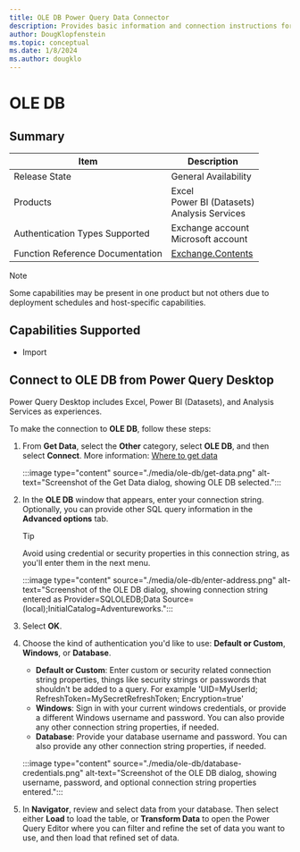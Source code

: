```yaml
---
title: OLE DB Power Query Data Connector
description: Provides basic information and connection instructions for the OLE DB connector.
author: DougKlopfenstein
ms.topic: conceptual
ms.date: 1/8/2024
ms.author: dougklo
---
```


# OLE DB

## Summary

| Item | Description |
| ------- | ---------- |
| Release State | General Availability |
| Products | Excel <br/> Power BI (Datasets)<br/> Analysis Services |
| Authentication Types Supported | Exchange account<br/>Microsoft account |
| Function Reference Documentation | [Exchange.Contents](/powerquery-m/exchange-contents) |

> [!NOTE]
>Some capabilities may be present in one product but not others due to deployment schedules and host-specific capabilities.

## Capabilities Supported

- Import

## Connect to OLE DB from Power Query Desktop

Power Query Desktop includes Excel, Power BI (Datasets), and Analysis Services as experiences.

To make the connection to **OLE DB**, follow these steps:

1. From **Get Data**, select the **Other** category, select **OLE DB**, and then select **Connect**. More information: [Where to get data](../where-to-get-data.md)

   :::image type="content" source="./media/ole-db/get-data.png" alt-text="Screenshot of the Get Data dialog, showing OLE DB selected.":::

1. In the **OLE DB** window that appears, enter your connection string. Optionally, you can provide other SQL query information in the **Advanced options** tab.

   > [!TIP]
   > Avoid using credential or security properties in this connection string, as you'll enter them in the next menu.

   :::image type="content" source="./media/ole-db/enter-address.png" alt-text="Screenshot of the OLE DB dialog, showing connection string entered as Provider=SQLOLEDB;Data Source=(local);InitialCatalog=Adventureworks.":::

1. Select **OK**.

1. Choose the kind of authentication you'd like to use: **Default or Custom**, **Windows**, or **Database**.

   - **Default or Custom**: Enter custom or security related connection string properties, things like security strings or passwords that shouldn't be added to a query. For example 'UID=MyUserId; RefreshToken=MySecretRefreshToken; Encryption=true'
   - **Windows**: Sign in with your current windows credentials, or provide a different Windows username and password. You can also provide any other connection string properties, if needed.
   - **Database**: Provide your database username and password. You can also provide any other connection string properties, if needed.

   :::image type="content" source="./media/ole-db/database-credentials.png" alt-text="Screenshot of the OLE DB dialog, showing username, password, and optional connection string properties entered.":::

1. In **Navigator**, review and select data from your database. Then select either **Load** to load the table, or **Transform Data** to open the Power Query Editor where you can filter and refine the set of data you want to use, and then load that refined set of data.
